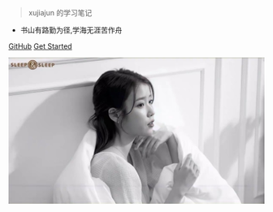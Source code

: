 <!-- <script>
  new Vue({
    el: 'main',
    data(){
        return{
            msg:"dsadadsa",
            count:12312
        }
    },
  });
</script> -->

> xujiajun 的学习笔记

- 书山有路勤为径,学海无涯苦作舟

[GitHub](https://github.com/18626428291/18626428291.github.io.git)
[Get Started](zh-cn/vue/)

![](_media/bg.png)
